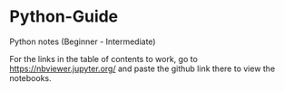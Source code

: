 # Python-Guide
Python notes (Beginner - Intermediate)  

For the links in the table of contents to work, go to https://nbviewer.jupyter.org/ and paste the github link there to view the notebooks.
